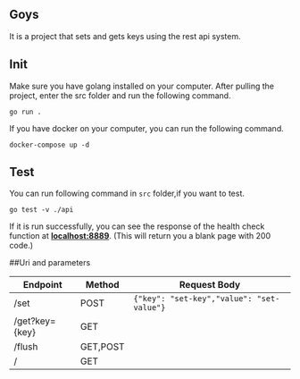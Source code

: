 ## Goys
It is a project that sets and gets keys using the rest api system.

## Init

Make sure you have golang installed on your computer. After pulling the project, enter the src folder and run the following command.
```shell
go run .
```

If you have docker on your computer, you can run the following command.
```shell
docker-compose up -d
```
## Test

You can run following command in ```src``` folder,if you want to test.
```
go test -v ./api
```
If it is run successfully, you can see the response of the health check function at **[localhost:8889](localhost:8889)**. (This will return you a blank page with 200 code.)

##Uri and parameters

|  Endpoint |  Method | Request Body
| ------------ | ------------ | ------------ |
|  /set | POST  |  `{"key": "set-key","value": "set-value"} ` |
|  /get?key={key} | GET  |      |
| /flush | GET,POST | |
| / | GET | |
